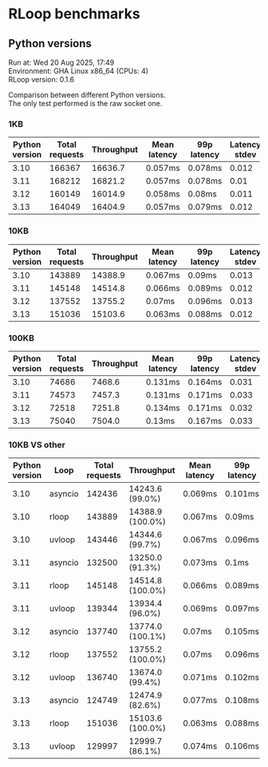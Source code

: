 # RLoop benchmarks

## Python versions

Run at: Wed 20 Aug 2025, 17:49    
Environment: GHA Linux x86_64 (CPUs: 4)    
RLoop version: 0.1.6    

Comparison between different Python versions.    
The only test performed is the raw socket one.


### 1KB

| Python version | Total requests | Throughput | Mean latency | 99p latency | Latency stdev |
| --- | --- | --- | --- | --- | --- |
| 3.10 | 166367 | 16636.7 | 0.057ms | 0.078ms | 0.012 |
| 3.11 | 168212 | 16821.2 | 0.057ms | 0.078ms | 0.01 |
| 3.12 | 160149 | 16014.9 | 0.058ms | 0.08ms | 0.011 |
| 3.13 | 164049 | 16404.9 | 0.057ms | 0.079ms | 0.012 |


### 10KB

| Python version | Total requests | Throughput | Mean latency | 99p latency | Latency stdev |
| --- | --- | --- | --- | --- | --- |
| 3.10 | 143889 | 14388.9 | 0.067ms | 0.09ms | 0.013 |
| 3.11 | 145148 | 14514.8 | 0.066ms | 0.089ms | 0.012 |
| 3.12 | 137552 | 13755.2 | 0.07ms | 0.096ms | 0.013 |
| 3.13 | 151036 | 15103.6 | 0.063ms | 0.088ms | 0.012 |


### 100KB

| Python version | Total requests | Throughput | Mean latency | 99p latency | Latency stdev |
| --- | --- | --- | --- | --- | --- |
| 3.10 | 74686 | 7468.6 | 0.131ms | 0.164ms | 0.031 |
| 3.11 | 74573 | 7457.3 | 0.131ms | 0.171ms | 0.033 |
| 3.12 | 72518 | 7251.8 | 0.134ms | 0.171ms | 0.032 |
| 3.13 | 75040 | 7504.0 | 0.13ms | 0.167ms | 0.033 |


### 10KB VS other

| Python version | Loop | Total requests | Throughput | Mean latency | 99p latency | Latency stdev |
| --- | --- | --- | --- | --- | --- | --- |
| 3.10 | asyncio | 142436 | 14243.6 (99.0%) | 0.069ms | 0.101ms | 0.015 |
| 3.10 | rloop | 143889 | 14388.9 (100.0%) | 0.067ms | 0.09ms | 0.013 |
| 3.10 | uvloop | 143446 | 14344.6 (99.7%) | 0.067ms | 0.096ms | 0.015 |
| 3.11 | asyncio | 132500 | 13250.0 (91.3%) | 0.073ms | 0.1ms | 0.016 |
| 3.11 | rloop | 145148 | 14514.8 (100.0%) | 0.066ms | 0.089ms | 0.012 |
| 3.11 | uvloop | 139344 | 13934.4 (96.0%) | 0.069ms | 0.097ms | 0.015 |
| 3.12 | asyncio | 137740 | 13774.0 (100.1%) | 0.07ms | 0.105ms | 0.018 |
| 3.12 | rloop | 137552 | 13755.2 (100.0%) | 0.07ms | 0.096ms | 0.013 |
| 3.12 | uvloop | 136740 | 13674.0 (99.4%) | 0.071ms | 0.102ms | 0.014 |
| 3.13 | asyncio | 124749 | 12474.9 (82.6%) | 0.077ms | 0.108ms | 0.016 |
| 3.13 | rloop | 151036 | 15103.6 (100.0%) | 0.063ms | 0.088ms | 0.012 |
| 3.13 | uvloop | 129997 | 12999.7 (86.1%) | 0.074ms | 0.106ms | 0.016 |
